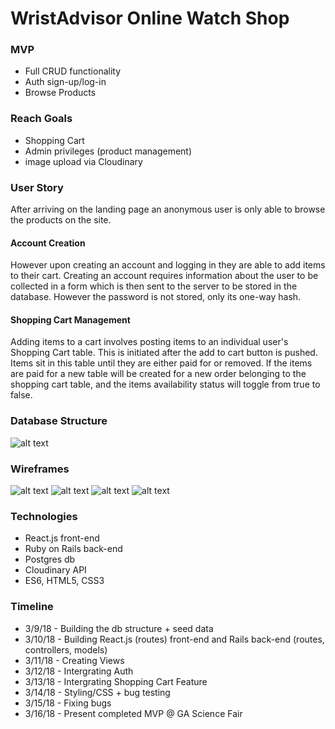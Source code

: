 # WristAdvisor Online Watch Shop

### MVP
- Full CRUD functionality
- Auth sign-up/log-in
- Browse Products

### Reach Goals
- Shopping Cart
- Admin privileges (product management)
- image upload via Cloudinary

### User Story

After arriving on the landing page an anonymous user is only able to browse the products on the site. 
#### Account Creation
However upon creating an account and logging in they are able to add items to their cart.  Creating an account requires information about the user to be collected in a form which is then sent to the server to be stored in the database. However the password is not stored, only its one-way hash. 

#### Shopping Cart Management
Adding items to a cart involves posting items to an individual user's Shopping Cart table. This is initiated after the add to cart button is pushed. Items sit in this table until they are either paid for or removed. If the items are paid for a new table will be created for a new order belonging to the shopping cart table, and the items availability status will toggle from true to false.

### Database Structure

![alt text](https://i.imgur.com/UiFE0CDl.png)

### Wireframes

![alt text](https://i.imgur.com/GH03WD2m.jpg)
![alt text](https://i.imgur.com/N74O3xXm.jpg)
![alt text](https://i.imgur.com/9QHb8Xvm.jpg)
![alt text](https://i.imgur.com/COHk48Im.jpg)

### Technologies

- React.js front-end
- Ruby on Rails back-end
- Postgres db
- Cloudinary API
- ES6, HTML5, CSS3

### Timeline

- 3/9/18 - Building the db structure + seed data
- 3/10/18 - Building React.js (routes) front-end and Rails back-end (routes, controllers, models)
- 3/11/18 - Creating Views
- 3/12/18 - Intergrating Auth
- 3/13/18 - Intergrating Shopping Cart Feature
- 3/14/18 - Styling/CSS + bug testing
- 3/15/18 - Fixing bugs
- 3/16/18 - Present completed MVP @ GA Science Fair
